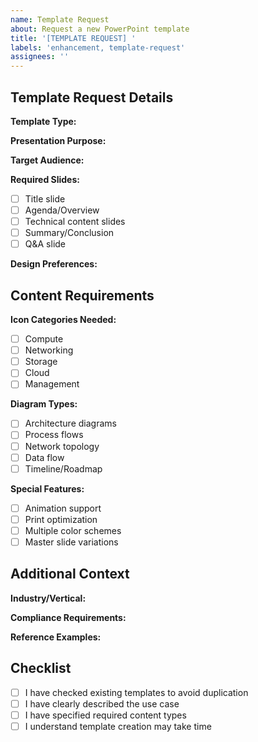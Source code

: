 ```yaml
---
name: Template Request
about: Request a new PowerPoint template
title: '[TEMPLATE REQUEST] '
labels: 'enhancement, template-request'
assignees: ''
---
```


## Template Request Details

**Template Type:**
<!-- e.g., Architecture Diagram, Technical Presentation, Executive Summary -->

**Presentation Purpose:**
<!-- Describe the intended use case for this template -->

**Target Audience:**
<!-- e.g., Technical teams, Executives, Customers, Partners -->

**Required Slides:**
- [ ] Title slide
- [ ] Agenda/Overview
- [ ] Technical content slides
- [ ] Summary/Conclusion
- [ ] Q&A slide

**Design Preferences:**
<!-- Any specific design requirements or style preferences -->

## Content Requirements

**Icon Categories Needed:**
- [ ] Compute
- [ ] Networking
- [ ] Storage
- [ ] Cloud
- [ ] Management

**Diagram Types:**
- [ ] Architecture diagrams
- [ ] Process flows
- [ ] Network topology
- [ ] Data flow
- [ ] Timeline/Roadmap

**Special Features:**
- [ ] Animation support
- [ ] Print optimization
- [ ] Multiple color schemes
- [ ] Master slide variations

## Additional Context

**Industry/Vertical:**
<!-- If specific to an industry or use case -->

**Compliance Requirements:**
<!-- Any specific compliance or branding requirements -->

**Reference Examples:**
<!-- Links to similar templates or design inspiration -->

## Checklist

- [ ] I have checked existing templates to avoid duplication
- [ ] I have clearly described the use case
- [ ] I have specified required content types
- [ ] I understand template creation may take time